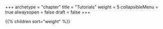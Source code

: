 +++
archetype = "chapter"
title = "Tutorials"
weight = 5
collapsibleMenu = true
alwaysopen = false
draft = false
+++

{{% children sort="weight" %}}

